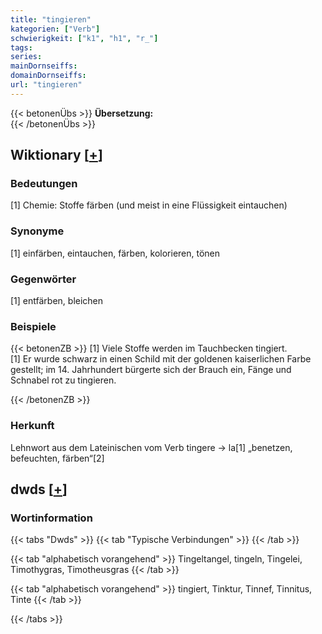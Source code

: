 ```yaml
---
title: "tingieren"
kategorien: ["Verb"]
schwierigkeit: ["k1", "h1", "r_"]
tags:
series:
mainDornseiffs:
domainDornseiffs:
url: "tingieren"
---
```


{{< betonenÜbs >}}
**Übersetzung:**  
{{< /betonenÜbs >}}

## Wiktionary [[+](https://de.wiktionary.org/wiki/tingieren)]

### Bedeutungen
[1] Chemie: Stoffe färben (und meist in eine Flüssigkeit eintauchen)  

### Synonyme
[1] einfärben, eintauchen, färben, kolorieren, tönen  

### Gegenwörter
[1] entfärben, bleichen  

### Beispiele
{{< betonenZB >}}
[1] Viele Stoffe werden im Tauchbecken tingiert.  
[1] Er wurde schwarz in einen Schild mit der goldenen kaiserlichen Farbe gestellt; im 14. Jahrhundert bürgerte sich der Brauch ein, Fänge und Schnabel rot zu tingieren.  

{{< /betonenZB >}}
### Herkunft
Lehnwort aus dem Lateinischen vom Verb tingere → la[1] „benetzen, befeuchten, färben“[2]  



## dwds [[+](https://www.dwds.de/wb/tingieren)]

### Wortinformation
{{< tabs "Dwds" >}}
{{< tab "Typische Verbindungen" >}}
{{< /tab >}}

{{< tab "alphabetisch vorangehend" >}}
Tingeltangel, tingeln, Tingelei, Timothygras, Timotheusgras
{{< /tab >}}

{{< tab "alphabetisch vorangehend" >}}
tingiert, Tinktur, Tinnef, Tinnitus, Tinte
{{< /tab >}}

{{< /tabs >}}

